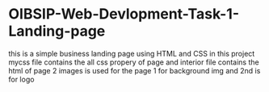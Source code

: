 # OIBSIP-Web-Devlopment-Task-1-Landing-page
this is a simple business landing page using HTML and CSS 
in this project mycss file contains the all css propery of page and interior file contains the html of page
 2 images is used for the page 1 for background img and 2nd is for logo 
